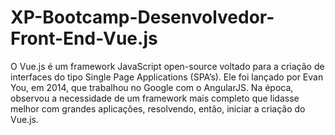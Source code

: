 # XP-Bootcamp-Desenvolvedor-Front-End-Vue.js

O Vue.js é um framework JavaScript open-source voltado para a criação de interfaces do tipo Single Page Applications (SPA’s). Ele foi lançado por Evan You, em 2014, que trabalhou no Google com o AngularJS. Na época, observou a necessidade de um framework mais completo que lidasse melhor com grandes aplicações, resolvendo, então, iniciar a criação do Vue.js.
